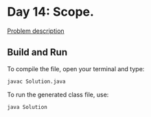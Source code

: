 # Day 14: Scope.

[Problem description](https://www.hackerrank.com/challenges/30-scope)

## Build and Run

To compile the file, open your terminal and type:
```bash
javac Solution.java
```

To run the generated class file, use:
```bash
java Solution
```
